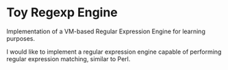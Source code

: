 # Toy Regexp Engine

Implementation of a VM-based Regular Expression Engine for learning purposes.

I would like to implement a regular expression engine capable of performing regular expression matching, similar to
Perl.
